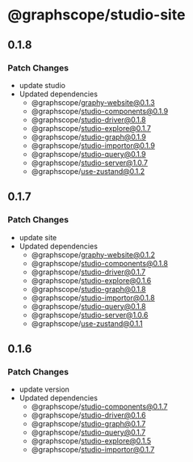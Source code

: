 # @graphscope/studio-site

## 0.1.8

### Patch Changes

- update studio
- Updated dependencies
  - @graphscope/graphy-website@0.1.3
  - @graphscope/studio-components@0.1.9
  - @graphscope/studio-driver@0.1.8
  - @graphscope/studio-explore@0.1.7
  - @graphscope/studio-graph@0.1.9
  - @graphscope/studio-importor@0.1.9
  - @graphscope/studio-query@0.1.9
  - @graphscope/studio-server@1.0.7
  - @graphscope/use-zustand@0.1.2

## 0.1.7

### Patch Changes

- update site
- Updated dependencies
  - @graphscope/graphy-website@0.1.2
  - @graphscope/studio-components@0.1.8
  - @graphscope/studio-driver@0.1.7
  - @graphscope/studio-explore@0.1.6
  - @graphscope/studio-graph@0.1.8
  - @graphscope/studio-importor@0.1.8
  - @graphscope/studio-query@0.1.8
  - @graphscope/studio-server@1.0.6
  - @graphscope/use-zustand@0.1.1

## 0.1.6

### Patch Changes

- update version
- Updated dependencies
  - @graphscope/studio-components@0.1.7
  - @graphscope/studio-driver@0.1.6
  - @graphscope/studio-graph@0.1.7
  - @graphscope/studio-query@0.1.7
  - @graphscope/studio-explore@0.1.5
  - @graphscope/studio-importor@0.1.7

